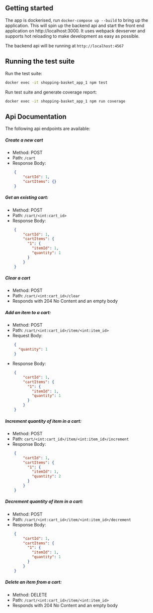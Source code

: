 ## Getting started

The app is dockerised, run `docker-compose up --build` to bring up the application. This will spin up the backend api and start the front end application on http://localhost:3000. It uses webpack devserver and supports hot reloading to make development as easy as possible.

The backend api will be running at `http://localhost:4567`

## Running the test suite

Run the test suite:
```sh
docker exec -it shopping-basket_app_1 npm test
```

Run test suite and generate coverage report:
```sh
docker exec -it shopping-basket_app_1 npm run coverage
```

## Api Documentation

The following api endpoints are available:

##### Create a new cart
- Method: POST
- Path: `/cart`
- Response Body:

```JSON
    {
        "cartId": 1,
        "cartItems": {}
    }
```


##### Get an existing cart:
- Method: POST
- Path: `/cart/<int:cart_id>`
- Response Body:

```JSON
    {
        "cartId": 1,
        "cartItems": {
          "1": {
            "itemId": 1,
            "quantity": 1
          }
        }
    }
```


##### Clear a cart
- Method: POST
- Path: `/cart/<int:cart_id>/clear`
- Responds with 204 No Content and an empty body


##### Add an item to a cart:
- Method: POST
- Path: `/cart/<int:cart_id>/item/<int:item_id>`
- Request Body:

```JSON
    {
      "quantity": 1
    }
```

- Response Body:

```JSON
    {
        "cartId": 1,
        "cartItems": {
          "1": {
            "itemId": 1,
            "quantity": 1
          }
        }
    }
```

##### Increment quantity of item in a cart:
- Method: POST
- Path: `cart/<int:cart_id>/item/<int:item_id>/increment`
- Response Body:

```JSON
    {
        "cartId": 1,
        "cartItems": {
          "1": {
            "itemId": 1,
            "quantity": 2
          }
        }
    }
```

##### Decrement quantity of item in a cart:
- Method: POST
- Path: `/cart/<int:cart_id>/item/<int:item_id>/decrement`
- Response Body:

```JSON
    {
        "cartId": 1,
        "cartItems": {
          "1": {
            "itemId": 1,
            "quantity": 1
          }
        }
    }
```

##### Delete an item from a cart:
- Method: DELETE
- Path: `/cart/<int:cart_id>/item/<int:item_id>`
- Responds with 204 No Content and an empty body
